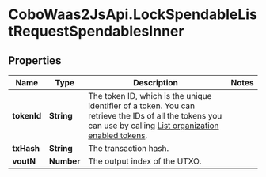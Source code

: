 # CoboWaas2JsApi.LockSpendableListRequestSpendablesInner

## Properties

Name | Type | Description | Notes
------------ | ------------- | ------------- | -------------
**tokenId** | **String** | The token ID, which is the unique identifier of a token. You can retrieve the IDs of all the tokens you can use by calling [List organization enabled tokens](/v2/api-references/wallets/list-organization-enabled-tokens). | 
**txHash** | **String** | The transaction hash. | 
**voutN** | **Number** | The output index of the UTXO. | 


